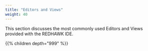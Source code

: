 ```yaml
---
title: "Editors and Views"
weight: 40
---
```


This section discusses the most commonly used Editors and Views provided with the REDHAWK IDE.

{{% children depth="999" %}}
